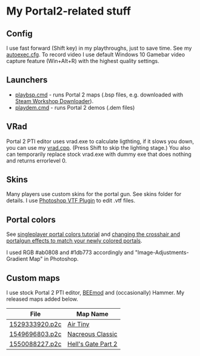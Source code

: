 # My Portal2-related stuff

## Config

I use fast forward (Shift key) in my playthroughs, just to save time. See my [autoexec.cfg](cfg/autoexec.cfg).
To record video I use default Windows 10 Gamebar video capture feature (Win+Alt+R) with the highest quality settings.

## Launchers

* [playbsp.cmd](launchers/playbsp.cmd) - runs Portal 2 maps (.bsp files, e.g. downloaded with [Steam Workshop Downloader](https://greasyfork.org/en/scripts/5729-enhanced-steam-workshop-downloader)).
* [playdem.cmd](launchers/playdem.cmd) - runs Portal 2 demos (.dem files)

## VRad

Portal 2 PTI editor uses vrad.exe to calculate ligthting, if it slows you down, you can use my [vrad.cpp](bin/vrad.cpp).
(Press Shift to skip the lighting stage.)
You also can temporarily replace stock vrad.exe with dummy exe that does nothing and returns errorlevel 0.

## Skins

Many players use custom skins for the portal gun. See skins folder for details. I use [Photoshop VTF Plugin](https://developer.valvesoftware.com/wiki/Photoshop_VTF_Plugin) to edit .vtf files.

## Portal colors

See [singleplayer portal colors tutorial](https://steamcommunity.com/sharedfiles/filedetails/?id=852095486)
and [changing the crosshair and portalgun effects to match your newly colored portals](https://www.moddb.com/mods/portal-infinitum/tutorials/changing-the-crosshair-and-portalgun-effects-to-match-your-newly-colored-portals).

I used RGB #ab0808 and #1db773 accordingly and "Image-Adjustments-Gradient Map" in Photoshop.

## Custom maps

I use stock Portal 2 PTI editor, [BEEmod](https://github.com/BEEmod/) and (occasionally) Hammer. My released maps added below.

File | Map Name
---|---
[1529333920.p2c](puzzles/76561198071734505/1529333920.p2c) | [Air Tiny](https://steamcommunity.com/sharedfiles/filedetails/?id=1415519901)
[1549696803.p2c](puzzles/76561198071734505/1549696803.p2c) | [Nacreous Classic](https://steamcommunity.com/sharedfiles/filedetails/?id=1649610131)
[1550088227.p2c](puzzles/76561198071734505/1550088227.p2c) | [Hell's Gate Part 2](https://steamcommunity.com/sharedfiles/filedetails/?id=1655015644)
